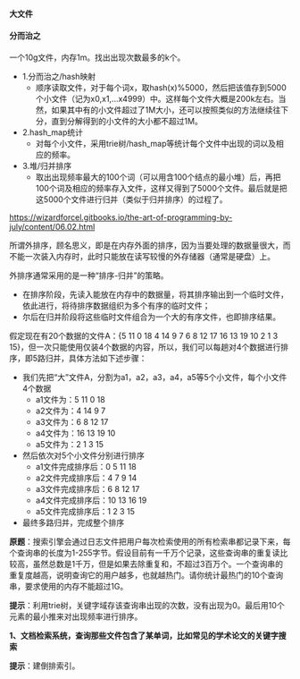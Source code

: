 #### 大文件

#### 分而治之

一个10g文件，内存1m。找出出现次数最多的k个。

- 1.分而治之/hash映射
  - 顺序读取文件，对于每个词x，取hash(x)%5000，然后把该值存到5000个小文件（记为x0,x1,...x4999）中。这样每个文件大概是200k左右。当然，如果其中有的小文件超过了1M大小，还可以按照类似的方法继续往下分，直到分解得到的小文件的大小都不超过1M。
- 2.hash_map统计
  - 对每个小文件，采用trie树/hash_map等统计每个文件中出现的词以及相应的频率。
- 3.堆/归并排序
  - 取出出现频率最大的100个词（可以用含100个结点的最小堆）后，再把100个词及相应的频率存入文件，这样又得到了5000个文件。最后就是把这5000个文件进行归并（类似于归并排序）的过程了。

https://wizardforcel.gitbooks.io/the-art-of-programming-by-july/content/06.02.html



所谓外排序，顾名思义，即是在内存外面的排序，因为当要处理的数据量很大，而不能一次装入内存时，此时只能放在读写较慢的外存储器（通常是硬盘）上。

外排序通常采用的是一种“排序-归并”的策略。

- 在排序阶段，先读入能放在内存中的数据量，将其排序输出到一个临时文件，依此进行，将待排序数据组织为多个有序的临时文件；
- 尔后在归并阶段将这些临时文件组合为一个大的有序文件，也即排序结果。

假定现在有20个数据的文件A：{5 11 0 18 4 14 9 7 6 8 12 17 16 13 19 10 2 1 3 15}，但一次只能使用仅装4个数据的内容，所以，我们可以每趟对4个数据进行排序，即5路归并，具体方法如下述步骤：

- 我们先把“大”文件A，分割为a1，a2，a3，a4，a5等5个小文件，每个小文件4个数据
  - a1文件为：5 11 0 18
  - a2文件为：4 14 9 7
  - a3文件为：6 8 12 17
  - a4文件为：16 13 19 10
  - a5文件为：2 1 3 15
- 然后依次对5个小文件分别进行排序
  - a1文件完成排序后：0 5 11 18
  - a2文件完成排序后：4 7 9 14
  - a3文件完成排序后：6 8 12 17
  - a4文件完成排序后：10 13 16 19
  - a5文件完成排序后：1 2 3 15
- 最终多路归并，完成整个排序



**原题**：搜索引擎会通过日志文件把用户每次检索使用的所有检索串都记录下来，每个查询串的长度为1-255字节。假设目前有一千万个记录，这些查询串的重复读比较高，虽然总数是1千万，但是如果去除重复和，不超过3百万个。一个查询串的重复度越高，说明查询它的用户越多，也就越热门。请你统计最热门的10个查询串，要求使用的内存不能超过1G。

**提示**：利用trie树，关键字域存该查询串出现的次数，没有出现为0。最后用10个元素的最小推来对出现频率进行排序。



**1、文档检索系统，查询那些文件包含了某单词，比如常见的学术论文的关键字搜索**

**提示**：建倒排索引。